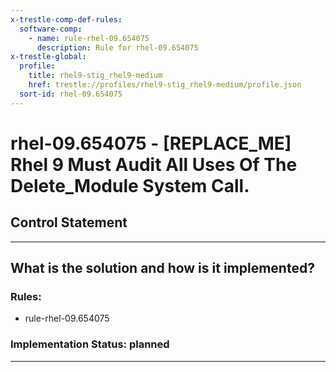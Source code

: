 ```yaml
---
x-trestle-comp-def-rules:
  software-comp:
    - name: rule-rhel-09.654075
      description: Rule for rhel-09.654075
x-trestle-global:
  profile:
    title: rhel9-stig_rhel9-medium
    href: trestle://profiles/rhel9-stig_rhel9-medium/profile.json
  sort-id: rhel-09.654075
---
```


# rhel-09.654075 - \[REPLACE_ME\] Rhel 9 Must Audit All Uses Of The Delete_Module System Call.

## Control Statement

______________________________________________________________________

## What is the solution and how is it implemented?

<!-- For implementation status enter one of: implemented, partial, planned, alternative, not-applicable -->

<!-- Note that the list of rules under ### Rules: is read-only and changes will not be captured after assembly to JSON -->

<!-- Add control implementation description here for control: rhel-09.654075 -->

### Rules:

  - rule-rhel-09.654075

### Implementation Status: planned

______________________________________________________________________

